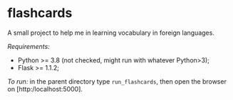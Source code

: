 # flashcards
A small project to help me in learning vocabulary in foreign languages.
   
*Requirements:*
- Python >= 3.8 (not checked, might run with whatever Python>3);
- Flask >= 1.1.2;
   
*To run:* in the parent directory type `run_flashcards`, then open the browser on [http:/localhost:5000].